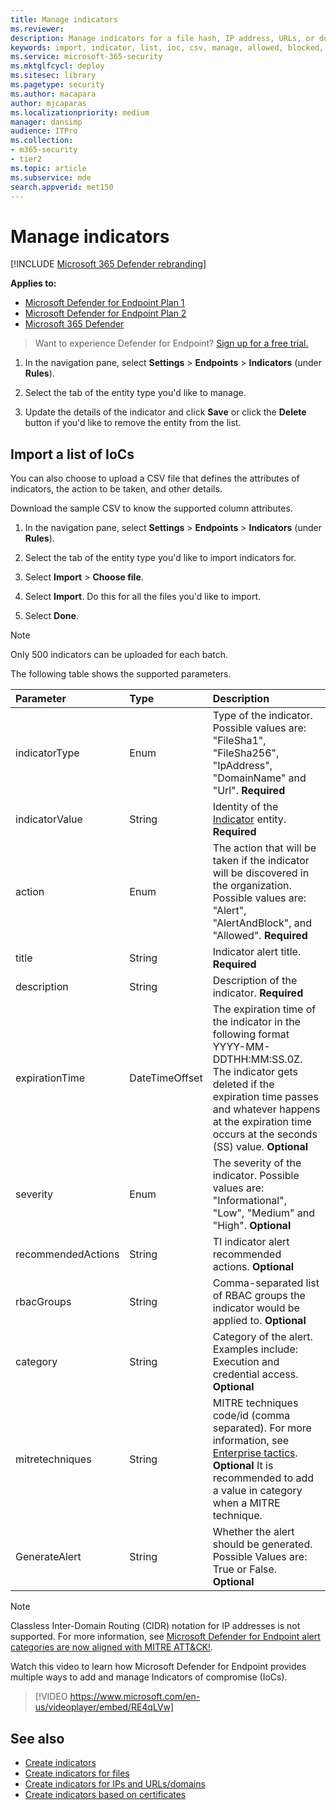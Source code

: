 ```yaml
---
title: Manage indicators
ms.reviewer:
description: Manage indicators for a file hash, IP address, URLs, or domains that define the detection, prevention, and exclusion of entities.
keywords: import, indicator, list, ioc, csv, manage, allowed, blocked, block, clean, malicious, file hash, ip address, urls, domain
ms.service: microsoft-365-security
ms.mktglfcycl: deploy
ms.sitesec: library
ms.pagetype: security
ms.author: macapara
author: mjcaparas
ms.localizationpriority: medium
manager: dansimp
audience: ITPro
ms.collection: 
- m365-security
- tier2
ms.topic: article
ms.subservice: mde
search.appverid: met150
---
```


# Manage indicators

[!INCLUDE [Microsoft 365 Defender rebranding](../../includes/microsoft-defender.md)]


**Applies to:**
- [Microsoft Defender for Endpoint Plan 1](https://go.microsoft.com/fwlink/p/?linkid=2154037)
- [Microsoft Defender for Endpoint Plan 2](https://go.microsoft.com/fwlink/p/?linkid=2154037)
- [Microsoft 365 Defender](https://go.microsoft.com/fwlink/?linkid=2118804)


> Want to experience Defender for Endpoint? [Sign up for a free trial.](https://www.microsoft.com/WindowsForBusiness/windows-atp?ocid=docs-wdatp-automationexclusionlist-abovefoldlink)

1. In the navigation pane, select **Settings** \> **Endpoints** \> **Indicators** (under **Rules**).

2. Select the tab of the entity type you'd like to manage.

3. Update the details of the indicator and click **Save** or click the **Delete** button if you'd like to remove the entity from the list.

## Import a list of IoCs

You can also choose to upload a CSV file that defines the attributes of indicators, the action to be taken, and other details.

Download the sample CSV to know the supported column attributes.

1. In the navigation pane, select **Settings** \> **Endpoints** \> **Indicators** (under **Rules**).

2. Select the tab of the entity type you'd like to import indicators for.

3. Select **Import** \> **Choose file**.

4. Select **Import**. Do this for all the files you'd like to import.

5. Select **Done**.

> [!NOTE]
> Only 500 indicators can be uploaded for each batch.

The following table shows the supported parameters.

Parameter|Type|Description
:---|:---|:---
indicatorType|Enum|Type of the indicator. Possible values are: "FileSha1", "FileSha256", "IpAddress", "DomainName" and "Url". **Required**
indicatorValue|String|Identity of the [Indicator](ti-indicator.md) entity. **Required**
action|Enum|The action that will be taken if the indicator will be discovered in the organization. Possible values are: "Alert", "AlertAndBlock", and "Allowed". **Required**
title|String|Indicator alert title. **Required**
description|String| Description of the indicator. **Required**
expirationTime|DateTimeOffset|The expiration time of the indicator in the following format YYYY-MM-DDTHH:MM:SS.0Z. The indicator gets deleted if the expiration time passes and whatever happens at the expiration time occurs at the seconds (SS) value. **Optional**
severity|Enum|The severity of the indicator. Possible values are: "Informational", "Low", "Medium" and "High". **Optional**
recommendedActions|String|TI indicator alert recommended actions. **Optional**
rbacGroups|String|Comma-separated list of RBAC groups the indicator would be applied to. **Optional**
category|String|Category of the alert. Examples include: Execution and credential access. **Optional**
mitretechniques|String|MITRE techniques code/id (comma separated). For more information, see [Enterprise tactics](https://attack.mitre.org/tactics/enterprise/). **Optional** It is recommended to add a value in category when a MITRE technique.
GenerateAlert|String|Whether the alert should be generated. Possible Values are: True or False. **Optional**

> [!NOTE]
> Classless Inter-Domain Routing (CIDR) notation for IP addresses is not supported.
For more information, see [Microsoft Defender for Endpoint alert categories are now aligned with MITRE ATT&CK!](https://techcommunity.microsoft.com/t5/microsoft-defender-for-endpoint/microsoft-defender-atp-alert-categories-are-now-aligned-with/ba-p/732748).

Watch this video to learn how Microsoft Defender for Endpoint provides multiple ways to add and manage Indicators of compromise (IoCs). 
> [!VIDEO https://www.microsoft.com/en-us/videoplayer/embed/RE4qLVw]

## See also

- [Create indicators](manage-indicators.md)
- [Create indicators for files](indicator-file.md)
- [Create indicators for IPs and URLs/domains](indicator-ip-domain.md)
- [Create indicators based on certificates](indicator-certificates.md)
